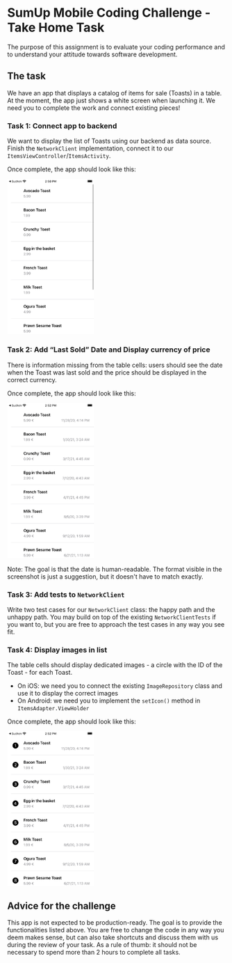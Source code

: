 # SumUp Mobile Coding Challenge - Take Home Task

The purpose of this assignment is to evaluate your coding performance and to understand your attitude towards software development.

## The task

We have an app that displays a catalog of items for sale (Toasts) in a table. At the moment, the app just shows a white screen when launching it. We need you to complete the work and connect existing pieces! 

### Task 1: Connect app to backend

We want to display the list of Toasts using our backend as data source. Finish the `NetworkClient` implementation, connect it to our `ItemsViewController`/`ItemsActivity`.

Once complete, the app should look like this:

<img src="Steps/STEP%201.png" alt="Step 1" width="200"/>

### Task 2: Add “Last Sold” Date and Display currency of price

There is information missing from the table cells: users should see the date when the Toast was last sold and the price should be displayed in the correct currency.

Once complete, the app should look like this:

<img src="Steps/STEP%202.png" alt="Step 2" width="200"/>

Note: The goal is that the date is human-readable. The format visible in the screenshot is just a suggestion, but it doesn't have to match exactly.

### Task 3: Add tests to `NetworkClient`

Write two test cases for our `NetworkClient` class: the happy path and the unhappy path. You may build on top of the existing `NetworkClientTests` if you want to, but you are free to approach the test cases in any way you see fit.

### Task 4: Display images in list

The table cells should display dedicated images - a circle with the ID of the Toast - for each Toast. 
* On iOS: we need you to connect the existing `ImageRepository` class and use it to display the correct images
* On Android: we need you to implement the `setIcon()` method in `ItemsAdapter.ViewHolder`

Once complete, the app should look like this:

<img src="Steps/STEP%204.png" alt="Step 1" width="200"/>

## Advice for the challenge

This app is not expected to be production-ready. The goal is to provide the functionalities listed above. You are free to change the code in any way you deem makes sense, but can also take shortcuts and discuss them with us during the review of your task.
As a rule of thumb: it should not be necessary to spend more than 2 hours to complete all tasks.
